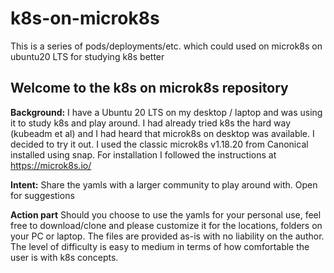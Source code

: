 # k8s-on-microk8s
This is a series of pods/deployments/etc. which could used on microk8s on ubuntu20 LTS for studying k8s better

## Welcome to the k8s on microk8s repository

**Background:**
I have a Ubuntu 20 LTS on my desktop / laptop and was using it to study k8s and play around. I had already tried k8s the hard way (kubeadm et al) and I had heard that microk8s on desktop was available. 
I decided to try it out. I used the classic microk8s v1.18.20  from Canonical installed using snap. For installation I followed the instructions at https://microk8s.io/

**Intent:**
Share the yamls with a larger community to play around with. Open for suggestions

**Action part**
Should you choose to use the yamls for your personal use, feel free to download/clone and please customize it for the locations, folders on your PC or laptop. 
The files are provided as-is with no liability on the author. The level of difficulty is easy to medium in terms of how comfortable the user is with k8s concepts.


